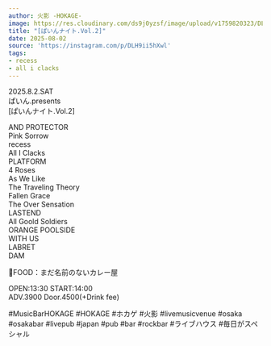 ```yaml
---
author: 火影 -HOKAGE-
image: https://res.cloudinary.com/ds9j0yzsf/image/upload/v1759820323/DLH9ii5hXwl.jpg
title: "[ぱいんナイト.Vol.2]"
date: 2025-08-02
source: 'https://instagram.com/p/DLH9ii5hXwl'
tags:
- recess
- all i clacks
---
```

2025.8.2.SAT<br>
ぱいん.presents<br>
[ぱいんナイト.Vol.2]

AND PROTECTOR<br>
Pink Sorrow<br>
recess<br>
All I Clacks<br>
PLATFORM<br>
4 Roses<br>
As We Like<br>
The Traveling Theory<br>
Fallen Grace<br>
The Over Sensation<br>
LASTEND<br>
All Goold Soldiers<br>
ORANGE POOLSIDE<br>
WITH US<br>
LABRET<br>
DAM

🍛FOOD：まだ名前のないカレー屋

OPEN:13:30 START:14:00<br>
ADV.3900 Door.4500(+Drink fee)

#MusicBarHOKAGE #HOKAGE #ホカゲ #火影 #livemusicvenue #osaka #osakabar #livepub #japan #pub #bar #rockbar #ライブハウス #毎日がスペシャル